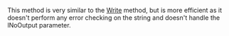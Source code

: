 ﻿This method is very similar to the [Write](vfps://Topic/wwResponse%3A%3AWrite) method, but is more efficient as it doesn't perform any error checking on the string and doesn't handle the lNoOutput parameter.